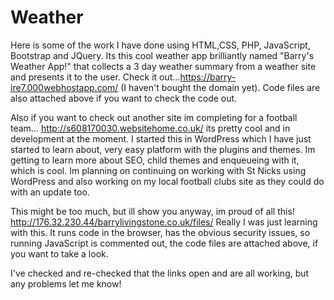 # Weather

Here is some of the work I have done using HTML,CSS, PHP, JavaScript, Bootstrap and JQuery. Its this cool weather app brilliantly named "Barry's Weather App!" that collects a 3 day weather summary from a weather site and presents it to the user. Check it out...https://barry-ire7.000webhostapp.com/ (I haven't bought the domain yet). Code files are also attached above if you want to check the code out.

Also if you want to check out another site im completing for a football team... http://s608170030.websitehome.co.uk/ its pretty cool and in development at the moment. I started this in WordPress which I have just started to learn about, very easy platform with the plugins and themes. Im getting to learn more about SEO, child themes and enqueueing with it, which is cool. Im planning on continuing on working with St Nicks using WordPress and also working on my local football clubs site as they could do with an update too. 

This might be too much, but ill show you anyway, im proud of all this!
http://176.32.230.44/barrylivingstone.co.uk/files/ 
Really I was just learning with this. It runs code in the browser, has the obvious security issues, so running JavaScript is commented out, the code files are attached above, if you want to take a look.

I've checked and re-checked that the links open and are all working, but any problems let me know!
